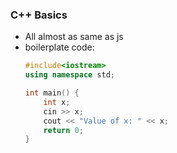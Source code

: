 ### C++ Basics

- All almost as same as js
- boilerplate code:
    ```cpp
    #include<iostream>
    using namespace std;

    int main() {
        int x;
        cin >> x;
        cout << "Value of x: " << x;
        return 0;
    }
    ```
